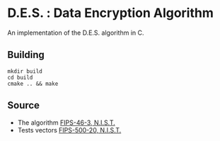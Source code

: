 # D.E.S. : Data Encryption Algorithm

An implementation of the D.E.S. algorithm in C.

## Building 

```shell
mkdir build
cd build
cmake .. && make
```

## Source

- The algorithm [FIPS-46-3, N.I.S.T.](https://csrc.nist.gov/pubs/fips/46-3/final) 
- Tests vectors [FIPS-500-20, N.I.S.T.](https://csrc.nist.gov/pubs/sp/500/20/upd1/final)
